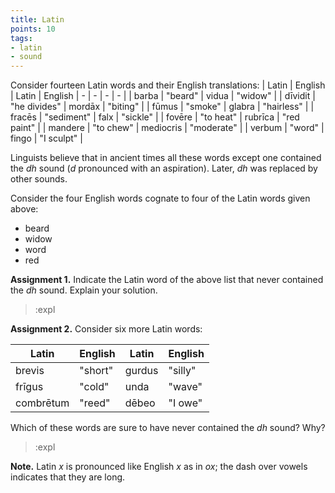 ```yaml
---
title: Latin
points: 10
tags:
- latin
- sound
---
```


Consider fourteen Latin words and their English translations:
| Latin | English | Latin | English
| - | - | - | - |
| barba | "beard" | vidua | "widow" |
| dīvidit | "he divides" | mordāx | "biting" |
| fūmus | "smoke" | glabra | "hairless" |
| fracēs | "sediment" | falx | "sickle" |
| fovēre | "to heat" | rubrīca | "red paint" |
| mandere | "to chew" | mediocris | "moderate" |
| verbum | "word" | fingo | "I  sculpt" |

Linguists believe that in ancient times all these words except one contained the *dh* sound (*d*
pronounced with an aspiration). Later, *dh* was replaced by other sounds.

Consider the four English words cognate to four of the Latin words given above: 
- beard
- widow
- word
- red

**Assignment 1.** Indicate the Latin word of the above list that never contained the *dh* sound.
Explain your solution. 

> :expl

**Assignment 2.** Consider six more Latin words:

| Latin | English | Latin | English |
| - | - | - | - |
| brevis | "short" | gurdus | "silly" |
| frīgus | "cold" | unda | "wave" |
| combrētum | "reed" | dēbeo | "I owe" |

Which of these words are sure to have never contained the *dh* sound? Why? 

> :expl

**Note.** Latin *x* is pronounced like English *x* as in *ox*; the dash over vowels indicates that
they are long.